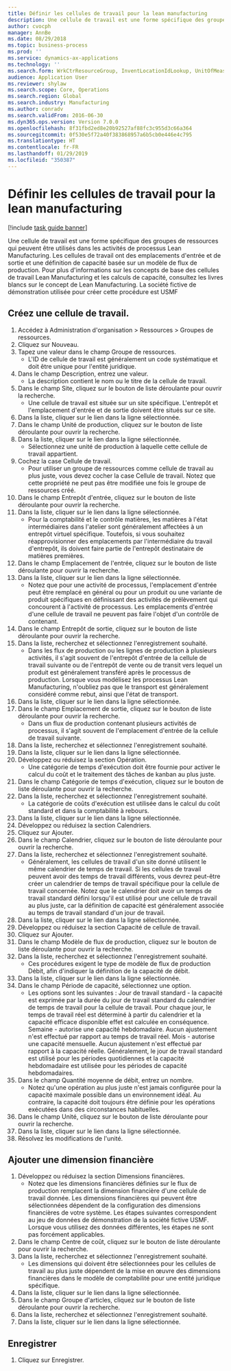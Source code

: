 ```yaml
---
title: Définir les cellules de travail pour la lean manufacturing
description: Une cellule de travail est une forme spécifique des groupes de ressources qui peuvent être utilisés dans les activités de processus Lean Manufacturing.
author: cvocph
manager: AnnBe
ms.date: 08/29/2018
ms.topic: business-process
ms.prod: ''
ms.service: dynamics-ax-applications
ms.technology: ''
ms.search.form: WrkCtrResourceGroup, InventLocationIdLookup, UnitOfMeasureLookup, DimensionLookup
audience: Application User
ms.reviewer: shylaw
ms.search.scope: Core, Operations
ms.search.region: Global
ms.search.industry: Manufacturing
ms.author: conradv
ms.search.validFrom: 2016-06-30
ms.dyn365.ops.version: Version 7.0.0
ms.openlocfilehash: 8f31fbd2ed8e20b92527af88fc3c955d3c66a364
ms.sourcegitcommit: 0f530e5f72a40f383868957a6b5cb0e446e4c795
ms.translationtype: HT
ms.contentlocale: fr-FR
ms.lasthandoff: 01/29/2019
ms.locfileid: "350387"
---
```

# <a name="define-lean-manufacturing-work-cells"></a>Définir les cellules de travail pour la lean manufacturing

[!include [task guide banner](../../includes/task-guide-banner.md)]

Une cellule de travail est une forme spécifique des groupes de ressources qui peuvent être utilisés dans les activités de processus Lean Manufacturing. Les cellules de travail ont des emplacements d'entrée et de sortie et une définition de capacité basée sur un modèle de flux de production. Pour plus d'informations sur les concepts de base des cellules de travail Lean Manufacturing et les calculs de capacité, consultez les livres blancs sur le concept de Lean Manufacturing. La société fictive de démonstration utilisée pour créer cette procédure est USMF


## <a name="create-a-work-cell"></a>Créez une cellule de travail. 
1. Accédez à Administration d'organisation > Ressources > Groupes de ressources.
2. Cliquez sur Nouveau.
3. Tapez une valeur dans le champ Groupe de ressources.
    * L'ID de cellule de travail est généralement un code systématique et doit être unique pour l'entité juridique.  
4. Dans le champ Description, entrez une valeur.
    * La description contient le nom ou le titre de la cellule de travail.  
5. Dans le champ Site, cliquez sur le bouton de liste déroulante pour ouvrir la recherche.
    * Une cellule de travail est située sur un site spécifique. L'entrepôt et l'emplacement d'entrée et de sortie doivent être situés sur ce site.  
6. Dans la liste, cliquer sur le lien dans la ligne sélectionnée.
7. Dans le champ Unité de production, cliquez sur le bouton de liste déroulante pour ouvrir la recherche.
8. Dans la liste, cliquer sur le lien dans la ligne sélectionnée.
    * Sélectionnez une unité de production à laquelle cette cellule de travail appartient.  
9. Cochez la case Cellule de travail.
    * Pour utiliser un groupe de ressources comme cellule de travail au plus juste, vous devez cocher la case Cellule de travail.  Notez que cette propriété ne peut pas être modifiée une fois le groupe de ressources créé.  
10. Dans le champ Entrepôt d'entrée, cliquez sur le bouton de liste déroulante pour ouvrir la recherche.
11. Dans la liste, cliquer sur le lien dans la ligne sélectionnée.
    * Pour la comptabilité et le contrôle matières, les matières à l'état intermédiaires dans l'atelier sont généralement affectées à un entrepôt virtuel spécifique. Toutefois, si vous souhaitez réapprovisionner des emplacements par l'intermédiaire du travail d'entrepôt, ils doivent faire partie de l'entrepôt destinataire de matières premières.  
12. Dans le champ Emplacement de l'entrée, cliquez sur le bouton de liste déroulante pour ouvrir la recherche.
13. Dans la liste, cliquer sur le lien dans la ligne sélectionnée.
    * Notez que pour une activité de processus, l'emplacement d'entrée peut être remplacé en général ou pour un produit ou une variante de produit spécifiques en définissant des activités de prélèvement qui concourent à l'activité de processus. Les emplacements d'entrée d'une cellule de travail ne peuvent pas faire l'objet d'un contrôle de contenant.  
14. Dans le champ Entrepôt de sortie, cliquez sur le bouton de liste déroulante pour ouvrir la recherche.
15. Dans la liste, recherchez et sélectionnez l'enregistrement souhaité.
    * Dans les flux de production ou les lignes de production à plusieurs activités, il s'agit souvent de l'entrepôt d'entrée de la cellule de travail suivante ou de l'entrepôt de vente ou de transit vers lequel un produit est généralement transféré après le processus de production. Lorsque vous modélisez les processus Lean Manufacturing, n'oubliez pas que le transport est généralement considéré comme rebut, ainsi que l'état de transport.  
16. Dans la liste, cliquer sur le lien dans la ligne sélectionnée.
17. Dans le champ Emplacement de sortie, cliquez sur le bouton de liste déroulante pour ouvrir la recherche.
    * Dans un flux de production contenant plusieurs activités de processus, il s'agit souvent de l'emplacement d'entrée de la cellule de travail suivante.  
18. Dans la liste, recherchez et sélectionnez l'enregistrement souhaité.
19. Dans la liste, cliquer sur le lien dans la ligne sélectionnée.
20. Développez ou réduisez la section Opération.
    * Une catégorie de temps d'exécution doit être fournie pour activer le calcul du coût et le traitement des tâches de kanban au plus juste.  
21. Dans le champ Catégorie de temps d'exécution, cliquez sur le bouton de liste déroulante pour ouvrir la recherche.
22. Dans la liste, recherchez et sélectionnez l'enregistrement souhaité.
    * La catégorie de coûts d'exécution est utilisée dans le calcul du coût standard et dans la comptabilité à rebours.  
23. Dans la liste, cliquer sur le lien dans la ligne sélectionnée.
24. Développez ou réduisez la section Calendriers.
25. Cliquez sur Ajouter.
26. Dans le champ Calendrier, cliquez sur le bouton de liste déroulante pour ouvrir la recherche.
27. Dans la liste, recherchez et sélectionnez l'enregistrement souhaité.
    * Généralement, les cellules de travail d'un site donné utilisent le même calendrier de temps de travail. Si les cellules de travail peuvent avoir des temps de travail différents, vous devrez peut-être créer un calendrier de temps de travail spécifique pour la cellule de travail concernée. Notez que le calendrier doit avoir un temps de travail standard défini lorsqu'il est utilisé pour une cellule de travail au plus juste, car la définition de capacité est généralement associée au temps de travail standard d'un jour de travail.  
28. Dans la liste, cliquer sur le lien dans la ligne sélectionnée.
29. Développez ou réduisez la section Capacité de cellule de travail.
30. Cliquez sur Ajouter.
31. Dans le champ Modèle de flux de production, cliquez sur le bouton de liste déroulante pour ouvrir la recherche.
32. Dans la liste, recherchez et sélectionnez l'enregistrement souhaité.
    * Ces procédures exigent le type de modèle de flux de production Débit, afin d'indiquer la définition de la capacité de débit.  
33. Dans la liste, cliquer sur le lien dans la ligne sélectionnée.
34. Dans le champ Période de capacité, sélectionnez une option.
    * Les options sont les suivantes : Jour de travail standard - la capacité est exprimée par la durée du jour de travail standard du calendrier de temps de travail pour la cellule de travail. Pour chaque jour, le temps de travail réel est déterminé à partir du calendrier et la capacité efficace disponible effet est calculée en conséquence.   Semaine - autorise une capacité hebdomadaire. Aucun ajustement n'est effectué par rapport au temps de travail réel.   Mois - autorise une capacité mensuelle. Aucun ajustement n'est effectué par rapport à la capacité réelle.   Généralement, le jour de travail standard est utilisé pour les périodes quotidiennes et la capacité hebdomadaire est utilisée pour les périodes de capacité hebdomadaires.  
35. Dans le champ Quantité moyenne de débit, entrez un nombre.
    * Notez qu'une opération au plus juste n'est jamais configurée pour la capacité maximale possible dans un environnement idéal. Au contraire, la capacité doit toujours être définie pour les opérations exécutées dans des circonstances habituelles.  
36. Dans le champ Unité, cliquez sur le bouton de liste déroulante pour ouvrir la recherche.
37. Dans la liste, cliquer sur le lien dans la ligne sélectionnée.
38. Résolvez les modifications de l'unité.

## <a name="add-a-financial-dimension"></a>Ajouter une dimension financière
1. Développez ou réduisez la section Dimensions financières.
    * Notez que les dimensions financières définies sur le flux de production remplacent la dimension financière d'une cellule de travail donnée.    Les dimensions financières qui peuvent être sélectionnées dépendent de la configuration des dimensions financières de votre système. Les étapes suivantes correspondent au jeu de données de démonstration de la société fictive USMF. Lorsque vous utilisez des données différentes, les étapes ne sont pas forcément applicables.  
2. Dans le champ Centre de coût, cliquez sur le bouton de liste déroulante pour ouvrir la recherche.
3. Dans la liste, recherchez et sélectionnez l'enregistrement souhaité.
    * Les dimensions qui doivent être sélectionnées pour les cellules de travail au plus juste dépendent de la mise en œuvre des dimensions financières dans le modèle de comptabilité pour une entité juridique spécifique.  
4. Dans la liste, cliquer sur le lien dans la ligne sélectionnée.
5. Dans le champ Groupe d'articles, cliquez sur le bouton de liste déroulante pour ouvrir la recherche.
6. Dans la liste, recherchez et sélectionnez l'enregistrement souhaité.
7. Dans la liste, cliquer sur le lien dans la ligne sélectionnée.

## <a name="save"></a>Enregistrer
1. Cliquez sur Enregistrer.

